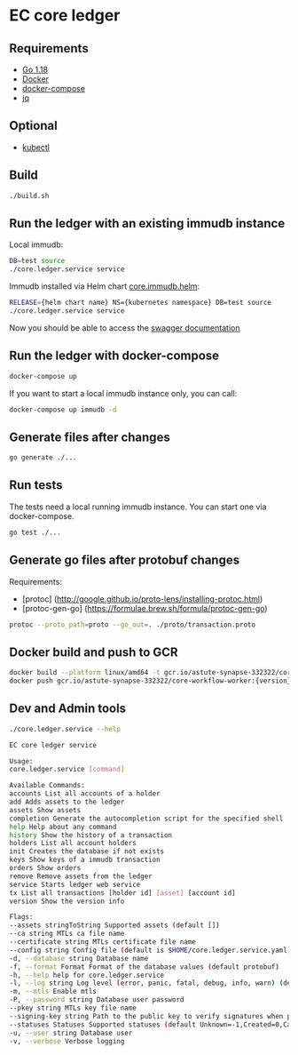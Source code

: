 # EC core ledger

## Requirements

- [Go 1.18](https://go.dev/doc/install)
- [Docker](https://www.docker.com/)
- [docker-compose](https://docs.docker.com/compose/install/)
- [jq](https://stedolan.github.io/jq/)

## Optional

- [kubectl](https://kubernetes.io/docs/tasks/tools/)

## Build

```bash
./build.sh
```

## Run the ledger with an existing immudb instance

Local immudb:

```bash
DB=test source
./core.ledger.service service
```

Immudb installed via Helm chart [core.immudb.helm](https://github.com/ec-systems/core.immudb.helm):

```bash
RELEASE={helm chart name} NS={kubernetes namespace} DB=test source
./core.ledger.service service
```

Now you should be able to access the [swagger documentation](http://localhost:8888/swagger/index.html)

## Run the ledger with docker-compose

```bash
docker-compose up
```

If you want to start a local immudb instance only, you can call:

```bash
docker-compose up immudb -d
```

## Generate files after changes

```bash
go generate ./...
```

## Run tests

The tests need a local running immudb instance. You can start one via docker-compose.

```bash
go test ./...
```

## Generate go files after protobuf changes

Requirements:

- [protoc] (http://google.github.io/proto-lens/installing-protoc.html)
- [protoc-gen-go] (https://formulae.brew.sh/formula/protoc-gen-go)

```bash
protoc --proto_path=proto --go_out=. ./proto/transaction.proto
```

## Docker build and push to GCR

```bash
docker build --platform linux/amd64 -t gcr.io/astute-synapse-332322/core-workflow-worker:{version} .
docker push gcr.io/astute-synapse-332322/core-workflow-worker:{version}
```

## Dev and Admin tools

```bash
./core.ledger.service --help

EC core ledger service

Usage:
core.ledger.service [command]

Available Commands:
accounts List all accounts of a holder
add Adds assets to the ledger
assets Show assets
completion Generate the autocompletion script for the specified shell
help Help about any command
history Show the history of a transaction
holders List all account holders
init Creates the database if not exists
keys Show keys of a immudb transaction
orders Show orders
remove Remove assets from the ledger
service Starts ledger web service
tx List all transactions [holder id] [asset] [account id]
version Show the version info

Flags:
--assets stringToString Supported assets (default [])
--ca string MTLs ca file name
--certificate string MTLs certificate file name
--config string Config file (default is $HOME/core.ledger.service.yaml)
-d, --database string Database name
-f, --format Format Format of the database values (default protobuf)
-h, --help help for core.ledger.service
-l, --log string Log level (error, panic, fatal, debug, info, warn) (default "info")
-m, --mtls Enable mtls
-P, --password string Database user password
--pkey string MTLs key file name
--signing-key string Path to the public key to verify signatures when presents
--statuses Statuses Supported statuses (default Unknown=-1,Created=0,CancellationFinished=998,Canceled=999,Finished=1000)
-u, --user string Database user
-v, --verbose Verbose logging
```
